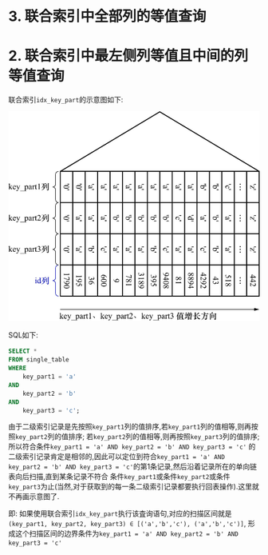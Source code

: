 # 3. 联合索引中全部列的等值查询

# 2. 联合索引中最左侧列等值且中间的列等值查询

联合索引`idx_key_part`的示意图如下:

![idx_key_part索引的示意图](./img/idx_key_part索引的示意图.jpg)

SQL如下:

```sql
SELECT *
FROM single_table
WHERE 
    key_part1 = 'a'
AND
    key_part2 = 'b'
AND
    key_part3 = 'c';
```

由于二级索引记录是先按照`key_part1`列的值排序,若`key_part1`列的值相等,则再按照`key_part2`列的值排序;
若`key_part2`列的值相等,则再按照`key_part3`列的值排序;所以符合条件`key_part1 = 'a' AND key_part2 = 'b' AND key_part3 = 'c'`
的二级索引记录肯定是相邻的,因此可以定位到符合`key_part1 = 'a' AND key_part2 = 'b' AND key_part3 = 'c'`的第1条记录,然后沿着记录所在的单向链表向后扫描,直到某条记录不符合
条件`key_part1`或条件`key_part2`或条件`key_part3`为止(当然,对于获取到的每一条二级索引记录都要执行回表操作).这里就不再画示意图了.

即: 如果使用联合索引`idx_key_part`执行该査询语句,对应的扫描区间就是`(key_part1, key_part2, key_part3) ∈ [('a','b','c'), ('a','b','c')]`,
形成这个扫描区间的边界条件为`key_part1 = 'a' AND key_part2 = 'b' AND key_part3 = 'c'`
